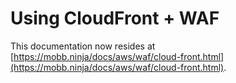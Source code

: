 # Using CloudFront + WAF

This documentation now resides at [https://mobb.ninja/docs/aws/waf/cloud-front.html](https://mobb.ninja/docs/aws/waf/cloud-front.html).